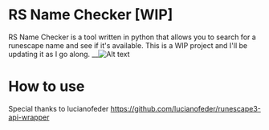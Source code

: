 # RS Name Checker [WIP]
RS Name Checker is a tool written in python that allows you to search for a runescape name and see if it's available. This is a WIP project and I'll be updating it as I go along. 
__![Alt text](https://i.imgur.com/RhAlhWm.png "Optional title")
 
 # How to use
 
 Special thanks to lucianofeder
https://github.com/lucianofeder/runescape3-api-wrapper
